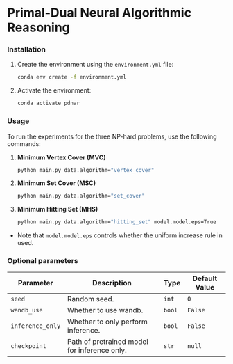 # Primal-Dual Neural Algorithmic Reasoning


### Installation

1. Create the environment using the `environment.yml` file:

    ```bash
    conda env create -f environment.yml
    ```

2. Activate the environment:

    ```bash
    conda activate pdnar
    ```

### Usage 

To run the experiments for the three NP-hard problems, use the following commands:

1. **Minimum Vertex Cover (MVC)**

    ```bash
    python main.py data.algorithm="vertex_cover"
    ```

2. **Minimum Set Cover (MSC)**

    ```bash
    python main.py data.algorithm="set_cover"
    ```

3. **Minimum Hitting Set (MHS)** 

    ```bash
    python main.py data.algorithm="hitting_set" model.model.eps=True 
    ```

- Note that  `model.model.eps` controls whether the uniform increase rule in used.

### Optional parameters 
| **Parameter**         | **Description**                                      | **Type**      | **Default Value** | 
|-----------------------|------------------------------------------------------|---------------|-------------------|
| `seed`        | Random seed.               | `int`         | `0`        | 
| `wandb_use`        | Whether to use wandb.                        | `bool`         | `False`        | 
| `inference_only`    | Whether to only perform inference.                          | `bool`         | `False`              | 
| `checkpoint`        | Path of pretrained model for inference only.                            | `str`         | `null`             |                      





